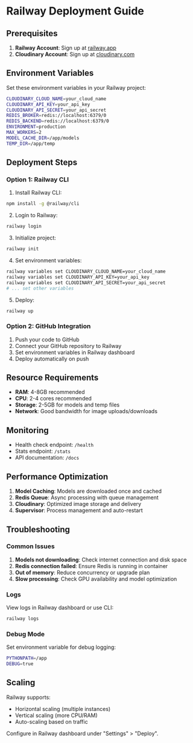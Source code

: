 # Railway Deployment Guide

## Prerequisites

1. **Railway Account**: Sign up at [railway.app](https://railway.app)
2. **Cloudinary Account**: Sign up at [cloudinary.com](https://cloudinary.com)

## Environment Variables

Set these environment variables in your Railway project:

```bash
CLOUDINARY_CLOUD_NAME=your_cloud_name
CLOUDINARY_API_KEY=your_api_key  
CLOUDINARY_API_SECRET=your_api_secret
REDIS_BROKER=redis://localhost:6379/0
REDIS_BACKEND=redis://localhost:6379/0
ENVIRONMENT=production
MAX_WORKERS=2
MODEL_CACHE_DIR=/app/models
TEMP_DIR=/app/temp
```

## Deployment Steps

### Option 1: Railway CLI

1. Install Railway CLI:
```bash
npm install -g @railway/cli
```

2. Login to Railway:
```bash
railway login
```

3. Initialize project:
```bash
railway init
```

4. Set environment variables:
```bash
railway variables set CLOUDINARY_CLOUD_NAME=your_cloud_name
railway variables set CLOUDINARY_API_KEY=your_api_key
railway variables set CLOUDINARY_API_SECRET=your_api_secret
# ... set other variables
```

5. Deploy:
```bash
railway up
```

### Option 2: GitHub Integration

1. Push your code to GitHub
2. Connect your GitHub repository to Railway
3. Set environment variables in Railway dashboard
4. Deploy automatically on push

## Resource Requirements

- **RAM**: 4-8GB recommended
- **CPU**: 2-4 cores recommended
- **Storage**: 2-5GB for models and temp files
- **Network**: Good bandwidth for image uploads/downloads

## Monitoring

- Health check endpoint: `/health`
- Stats endpoint: `/stats`
- API documentation: `/docs`

## Performance Optimization

1. **Model Caching**: Models are downloaded once and cached
2. **Redis Queue**: Async processing with queue management
3. **Cloudinary**: Optimized image storage and delivery
4. **Supervisor**: Process management and auto-restart

## Troubleshooting

### Common Issues

1. **Models not downloading**: Check internet connection and disk space
2. **Redis connection failed**: Ensure Redis is running in container
3. **Out of memory**: Reduce concurrency or upgrade plan
4. **Slow processing**: Check GPU availability and model optimization

### Logs

View logs in Railway dashboard or use CLI:
```bash
railway logs
```

### Debug Mode

Set environment variable for debug logging:
```bash
PYTHONPATH=/app
DEBUG=true
```

## Scaling

Railway supports:
- Horizontal scaling (multiple instances)
- Vertical scaling (more CPU/RAM)
- Auto-scaling based on traffic

Configure in Railway dashboard under "Settings" > "Deploy".
